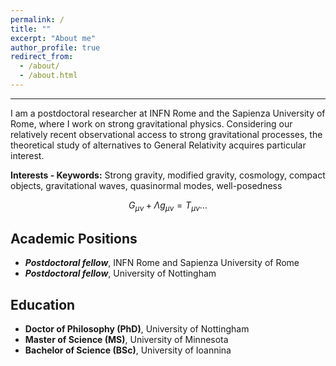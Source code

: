 ```yaml
---
permalink: /
title: ""
excerpt: "About me"
author_profile: true
redirect_from: 
  - /about/
  - /about.html
---
```


<style>
.no-bullet {
    list-style-type: none;
    padding-left: 0; /* optional: remove default left padding */
}
</style>

------
I am a postdoctoral researcher at INFN Rome and the Sapienza University of Rome, where I work on strong gravitational physics. Considering our relatively recent observational access to strong gravitational processes, the theoretical study of alternatives to General Relativity acquires particular interest.


**Interests - Keywords:**
Strong gravity, modified gravity, cosmology, compact objects, gravitational waves, quasinormal modes, well-posedness

$$
\begin{equation*}
G_{\mu\nu}+\Lambda g_{\mu\nu}=T_{\mu\nu}\ldots
\end{equation*}
$$

Academic Positions
------
- ***Postdoctoral fellow***, INFN Rome and Sapienza University of Rome
- ***Postdoctoral fellow***, University of Nottingham

Education
------
- <span style="list-style-type: none;"><i class="fas fa-fw fa-graduation-cap"></i> **Doctor of Philosophy (PhD)**, University of Nottingham </span>
- <span style="list-style-type: none;"><i class="fas fa-fw fa-graduation-cap"></i> **Master of Science (MS)**, University of Minnesota </span>
- <span style="list-style-type: none;"><i class="fas fa-fw fa-graduation-cap"></i> **Bachelor of Science (BSc)**, University of Ioannina </span>



